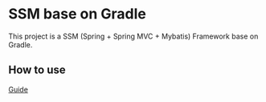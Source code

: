 # SSM base on Gradle
This project is a SSM (Spring + Spring MVC + Mybatis) Framework base on Gradle.
## How to use
[Guide](https://littleor.cn/archives/79.html)
